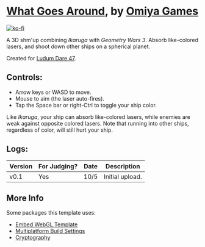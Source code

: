 # [**What Goes Around**](https://omiyagames.itch.io/what-goes-around), by [Omiya Games](https://www.omiyagames.com/)

[![ko-fi](https://www.ko-fi.com/img/githubbutton_sm.svg)](https://ko-fi.com/I3I51KS8F)

A 3D shm'up combining *Ikaruga* with *Geometry Wars 3*. Absorb like-colored lasers, and shoot down other ships on a spherical planet.

Created for [Ludum Dare 47](https://ldjam.com/events/ludum-dare/47/what-goes-around).

## Controls:

* Arrow keys or WASD to move.
* Mouse to aim (the laser auto-fires).
* Tap the Space bar or right-Ctrl to toggle your ship color.

Like *Ikaruga*, your ship can absorb like-colored lasers, while enemies are weak against opposite colored lasers. Note that running into other ships, regardless of color, will still  hurt your ship.

## Logs:

| Version | For Judging? | Date | Description |
|--- |--- |--- |--- |
| v0.1 | Yes | 10/5 | Initial upload. |

## More Info

Some packages this template uses:

- [Embed WebGL Template](https://openupm.com/packages/com.omiyagames.embedwebgltemplate/)
- [Multiplatform Build Settings](https://openupm.com/packages/com.omiyagames.builds/)
- [Cryptography](https://openupm.com/packages/com.omiyagames.cryptography/)
